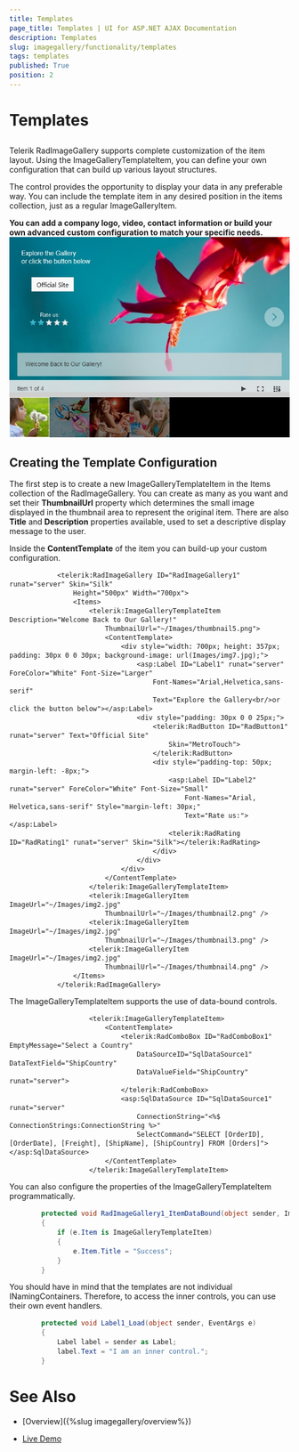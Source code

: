```yaml
---
title: Templates
page_title: Templates | UI for ASP.NET AJAX Documentation
description: Templates
slug: imagegallery/functionality/templates
tags: templates
published: True
position: 2
---
```


# Templates



## 

Telerik RadImageGallery supports complete customization of the item layout. Using the ImageGalleryTemplateItem, you can define your own configuration that can build up various layout structures.

The control provides the opportunity to display your data in any preferable way. You can include the template item in any desired position in the items collection, just as a regular ImageGalleryItem.

__You can add a company logo, video, contact information or build your own advanced custom configuration to match your specific needs.__![Image Gallery Templates 1](images/image-gallery-templates1.png)

## Creating the Template Configuration

The first step is to create a new ImageGalleryTemplateItem in the Items collection of the RadImageGallery. You can create as many as you want and set their __ThumbnailUrl__ property which determines the small image displayed in the thumbnail area to represent the original item. There are also __Title__ and __Description__ properties available, used to set a descriptive display message to the user.

Inside the __ContentTemplate__ of the item you can build-up your custom configuration.

````ASPNET
	        <telerik:RadImageGallery ID="RadImageGallery1" runat="server" Skin="Silk"
	            Height="500px" Width="700px">
	            <Items>
	                <telerik:ImageGalleryTemplateItem Description="Welcome Back to Our Gallery!"
	                    ThumbnailUrl="~/Images/thumbnail5.png">
	                    <ContentTemplate>
	                        <div style="width: 700px; height: 357px; padding: 30px 0 0 30px; background-image: url(Images/img7.jpg);">
	                            <asp:Label ID="Label1" runat="server" ForeColor="White" Font-Size="Larger"
	                                Font-Names="Arial,​Helvetica,​sans-serif"
	                                Text="Explore the Gallery<br/>or click the button below"></asp:Label>
	                            <div style="padding: 30px 0 0 25px;">
	                                <telerik:RadButton ID="RadButton1" runat="server" Text="Official Site"
	                                    Skin="MetroTouch">
	                                </telerik:RadButton>
	                                <div style="padding-top: 50px; margin-left: -8px;">
	                                    <asp:Label ID="Label2" runat="server" ForeColor="White" Font-Size="Small"
	                                        Font-Names="Arial,​Helvetica,​sans-serif" Style="margin-left: 30px;"
	                                        Text="Rate us:"></asp:Label>
	                                    <telerik:RadRating ID="RadRating1" runat="server" Skin="Silk"></telerik:RadRating>
	                                </div>
	                            </div>
	                        </div>
	                    </ContentTemplate>
	                </telerik:ImageGalleryTemplateItem>
	                <telerik:ImageGalleryItem ImageUrl="~/Images/img2.jpg"
	                    ThumbnailUrl="~/Images/thumbnail2.png" />
	                <telerik:ImageGalleryItem ImageUrl="~/Images/img2.jpg"
	                    ThumbnailUrl="~/Images/thumbnail3.png" />
	                <telerik:ImageGalleryItem ImageUrl="~/Images/img2.jpg"
	                    ThumbnailUrl="~/Images/thumbnail4.png" />
	            </Items>
	        </telerik:RadImageGallery>
````



The ImageGalleryTemplateItem supports the use of data-bound controls.

````ASPNET
	                <telerik:ImageGalleryTemplateItem>
	                    <ContentTemplate>
	                        <telerik:RadComboBox ID="RadComboBox1" EmptyMessage="Select a Country"
	                            DataSourceID="SqlDataSource1" DataTextField="ShipCountry"
	                            DataValueField="ShipCountry" runat="server">
	                        </telerik:RadComboBox>
	                        <asp:SqlDataSource ID="SqlDataSource1" runat="server"
	                            ConnectionString="<%$ ConnectionStrings:ConnectionString %>"
	                            SelectCommand="SELECT [OrderID], [OrderDate], [Freight], [ShipName], [ShipCountry] FROM [Orders]"></asp:SqlDataSource>
	                    </ContentTemplate>
	                </telerik:ImageGalleryTemplateItem>
````



You can also configure the properties of the ImageGalleryTemplateItem programmatically.

````C#
	    protected void RadImageGallery1_ItemDataBound(object sender, ImageGalleryItemEventArgs e)
	    {
	        if (e.Item is ImageGalleryTemplateItem)
	        {
	            e.Item.Title = "Success";
	        }
	    }
````



You should have in mind that the templates are not individual INamingContainers. Therefore, to access the inner controls, you can use their own event handlers.

````C#
	    protected void Label1_Load(object sender, EventArgs e)
	    {
	        Label label = sender as Label;
	        label.Text = "I am an inner control.";
	    }
````



# See Also

 * [Overview]({%slug imagegallery/overview%})

 * [Live Demo](http://demos.telerik.com/aspnet-ajax/image-gallery/examples/functionality/templates/defaultcs.aspx)
